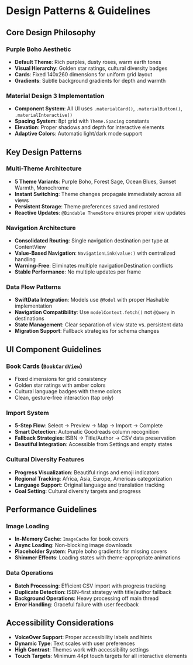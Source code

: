 # Design Patterns & Guidelines

## Core Design Philosophy
### Purple Boho Aesthetic
- **Default Theme**: Rich purples, dusty roses, warm earth tones
- **Visual Hierarchy**: Golden star ratings, cultural diversity badges
- **Cards**: Fixed 140x260 dimensions for uniform grid layout
- **Gradients**: Subtle background gradients for depth and warmth

### Material Design 3 Implementation
- **Component System**: All UI uses `.materialCard()`, `.materialButton()`, `.materialInteractive()`
- **Spacing System**: 8pt grid with `Theme.Spacing` constants
- **Elevation**: Proper shadows and depth for interactive elements
- **Adaptive Colors**: Automatic light/dark mode support

## Key Design Patterns

### Multi-Theme Architecture
- **5 Theme Variants**: Purple Boho, Forest Sage, Ocean Blues, Sunset Warmth, Monochrome
- **Instant Switching**: Theme changes propagate immediately across all views
- **Persistent Storage**: Theme preferences saved and restored
- **Reactive Updates**: `@Bindable ThemeStore` ensures proper view updates

### Navigation Architecture
- **Consolidated Routing**: Single navigation destination per type at ContentView
- **Value-Based Navigation**: `NavigationLink(value:)` with centralized handling
- **Warning-Free**: Eliminates multiple navigationDestination conflicts
- **Stable Performance**: No multiple updates per frame

### Data Flow Patterns
- **SwiftData Integration**: Models use `@Model` with proper Hashable implementation
- **Navigation Compatibility**: Use `modelContext.fetch()` not `@Query` in destinations  
- **State Management**: Clear separation of view state vs. persistent data
- **Migration Support**: Fallback strategies for schema changes

## UI Component Guidelines

### Book Cards (`BookCardView`)
- Fixed dimensions for grid consistency
- Golden star ratings with amber colors
- Cultural language badges with theme colors
- Clean, gesture-free interaction (tap only)

### Import System
- **5-Step Flow**: Select → Preview → Map → Import → Complete
- **Smart Detection**: Automatic Goodreads column recognition
- **Fallback Strategies**: ISBN → Title/Author → CSV data preservation
- **Beautiful Integration**: Accessible from Settings and empty states

### Cultural Diversity Features
- **Progress Visualization**: Beautiful rings and emoji indicators
- **Regional Tracking**: Africa, Asia, Europe, Americas categorization
- **Language Support**: Original language and translation tracking
- **Goal Setting**: Cultural diversity targets and progress

## Performance Guidelines

### Image Loading
- **In-Memory Cache**: `ImageCache` for book covers
- **Async Loading**: Non-blocking image downloads
- **Placeholder System**: Purple boho gradients for missing covers
- **Shimmer Effects**: Loading states with theme-appropriate animations

### Data Operations
- **Batch Processing**: Efficient CSV import with progress tracking
- **Duplicate Detection**: ISBN-first strategy with title/author fallback
- **Background Operations**: Heavy processing off main thread
- **Error Handling**: Graceful failure with user feedback

## Accessibility Considerations
- **VoiceOver Support**: Proper accessibility labels and hints
- **Dynamic Type**: Text scales with user preferences
- **High Contrast**: Themes work with accessibility settings
- **Touch Targets**: Minimum 44pt touch targets for all interactive elements